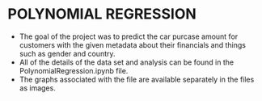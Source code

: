 # POLYNOMIAL REGRESSION 
- The goal of the project was to predict the car purcase amount for customers with the given metadata about their financials 
and things such as gender and country.
- All of the details of the data set and analysis can be found in the PolynomialRegression.ipynb file.
- The graphs associated with the file are available separately in the files as images.
